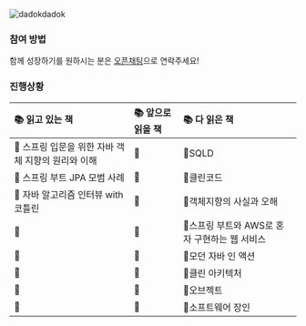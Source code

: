 ![dadokdadok](https://github.com/dev-wooyeon/reading-books-for-programmers/assets/50124623/0b6efc0a-e747-407f-b9ed-dea2751b95bd)

### 참여 방법
함께 성장하기를 원하시는 분은 [오픈채팅](https://open.kakao.com/o/g8qe1nkf)으로 연락주세요!

### 진행상황
|📚 읽고 있는 책|📚 앞으로 읽을 책|📚 다 읽은 책|
|:---|:---|:---|
|📕 스프링 입문을 위한 자바 객체 지향의 원리와 이해 |📘|📗SQLD
|📕 스프링 부트 JPA 모범 사례|📘|📗클린코드
|📕 자바 알고리즘 인터뷰 with 코틀린|📘|📗객체지향의 사실과 오해
|📕 |📘|📗스프링 부트와 AWS로 혼자 구현하는 웹 서비스
|📕 |📘|📗모던 자바 인 액션
|📕 |📘|📗클린 아키텍처
|📕 |📘|📗오브젝트
|📕 |📘|📗소프트웨어 장인
